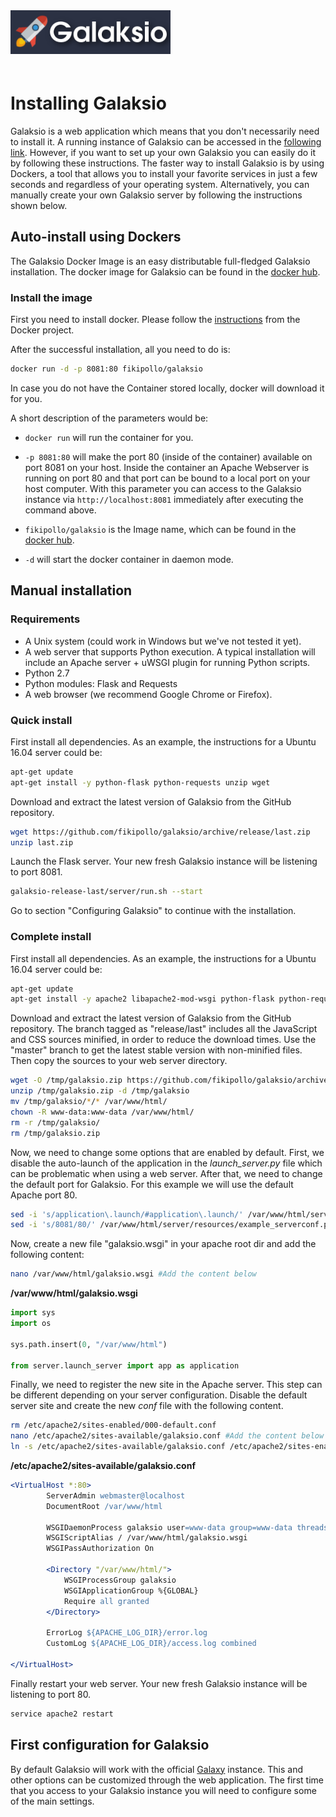 <div class="imageContainer" style="" >
    <img src="galaksio_logo.png" title="Galaksio logo." style=" height: 70px !important; margin-bottom: 20px; ">
</div>

# Installing Galaksio
Galaksio is a web application which means that you don't necessarily need to install it. A running instance of Galaksio can be accessed in the [following link](http://77.235.253.122:8093). However, if you want to set up your own Galaksio you can easily do it by following these instructions. The faster way to install Galaksio is by using Dockers, a tool that allows you to install your favorite services in just a few seconds and regardless of your operating system. Alternatively, you can manually create your own Galaksio server by following the instructions shown below.

## Auto-install using Dockers
The Galaksio Docker Image is an easy distributable full-fledged Galaksio installation. The docker image for Galaksio can be found in the [docker hub](https://hub.docker.com/r/fikipollo/galaksio/).

### Install the image <a name="install" />

First you need to install docker. Please follow the [instructions](https://docs.docker.com/installation/) from the Docker project.

After the successful installation, all you need to do is:

```sh
docker run -d -p 8081:80 fikipollo/galaksio
```

In case you do not have the Container stored locally, docker will download it for you.

A short description of the parameters would be:
- `docker run` will run the container for you.

- `-p 8081:80` will make the port 80 (inside of the container) available on port 8081 on your host.
    Inside the container an Apache Webserver is running on port 80 and that port can be bound to a local port on your host computer.
    With this parameter you can access to the Galaksio instance via `http://localhost:8081` immediately after executing the command above.

- `fikipollo/galaksio` is the Image name, which can be found in the [docker hub](https://hub.docker.com/r/fikipollo/galaksio/).

- `-d` will start the docker container in daemon mode.


## Manual installation
### Requirements
- A Unix system (could work in Windows but we've not tested it yet).
- A web server that supports Python execution. A typical installation will include an Apache server + uWSGI plugin for running Python scripts.
- Python 2.7
- Python modules: Flask and Requests
- A web browser (we recommend Google Chrome or Firefox).

### Quick install
First install all dependencies. As an example, the instructions for a Ubuntu 16.04 server could be:
```bash
apt-get update
apt-get install -y python-flask python-requests unzip wget
```
Download and extract the latest version of Galaksio from the GitHub repository.
```bash
wget https://github.com/fikipollo/galaksio/archive/release/last.zip
unzip last.zip
```

Launch the Flask server. Your new fresh Galaksio instance will be listening to port 8081.
```bash
galaksio-release-last/server/run.sh --start
```

Go to section "Configuring Galaksio" to continue with the installation.

### Complete install
First install all dependencies. As an example, the instructions for a Ubuntu 16.04 server could be:
```bash
apt-get update
apt-get install -y apache2 libapache2-mod-wsgi python-flask python-requests unzip nano wget
```

Download and extract the latest version of Galaksio from the GitHub repository. The branch tagged as "release/last" includes all the JavaScript and CSS sources minified, in order to reduce the download times. Use the "master" branch to get the latest stable version with non-minified files. Then copy the sources to your web server directory.

```bash
wget -O /tmp/galaksio.zip https://github.com/fikipollo/galaksio/archive/release/last.zip
unzip /tmp/galaksio.zip -d /tmp/galaksio
mv /tmp/galaksio/*/* /var/www/html/
chown -R www-data:www-data /var/www/html/
rm -r /tmp/galaksio/
rm /tmp/galaksio.zip
```

Now, we need to change some options that are enabled by default. First, we disable the auto-launch of the application in the *launch_server.py* file which can be problematic when using a web server. After that, we need to change the default port for Galaksio. For this example we will use the default Apache port 80.
```bash
sed -i 's/application\.launch/#application\.launch/' /var/www/html/server/launch_server.py
sed -i 's/8081/80/' /var/www/html/server/resources/example_serverconf.py
```

Now, create a new file "galaksio.wsgi" in your apache root dir and add the following content:
```bash
nano /var/www/html/galaksio.wsgi #Add the content below
```
**/var/www/html/galaksio.wsgi**
```python
import sys
import os

sys.path.insert(0, "/var/www/html")

from server.launch_server import app as application
```

Finally, we need to register the new site in the Apache server. This step can be different depending on your server configuration. Disable the default server site and create the new *conf* file with the following content.
```bash
rm /etc/apache2/sites-enabled/000-default.conf
nano /etc/apache2/sites-available/galaksio.conf #Add the content below
ln -s /etc/apache2/sites-available/galaksio.conf /etc/apache2/sites-enabled/
```
**/etc/apache2/sites-available/galaksio.conf**
```apache
<VirtualHost *:80>
        ServerAdmin webmaster@localhost
        DocumentRoot /var/www/html

        WSGIDaemonProcess galaksio user=www-data group=www-data threads=4 home=/var/www/html
        WSGIScriptAlias / /var/www/html/galaksio.wsgi
        WSGIPassAuthorization On

        <Directory "/var/www/html/">
            WSGIProcessGroup galaksio
            WSGIApplicationGroup %{GLOBAL}
            Require all granted
        </Directory>

        ErrorLog ${APACHE_LOG_DIR}/error.log
        CustomLog ${APACHE_LOG_DIR}/access.log combined

</VirtualHost>
```

Finally restart your web server.  Your new fresh Galaksio instance will be listening to port 80.
```bash
service apache2 restart
```
## First configuration for Galaksio 
By default Galaksio will work with the official [Galaxy](https://usegalaxy.org) instance.
This and other options can be customized through the web application.
The first time that you access to your Galaksio instance you will need to configure some of the main settings.
